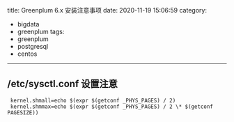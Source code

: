 title: Greenplum 6.x 安装注意事项
date: 2020-11-19 15:06:59
category:
  - bigdata
  - greenplum
tags:
  - greenplum
  - postgresql
  - centos
---

## /etc/sysctl.conf 设置注意

```shell
 kernel.shmall=echo $(expr $(getconf _PHYS_PAGES) / 2)
 kernel.shmmax=echo $(expr $(getconf _PHYS_PAGES) / 2 \* $(getconf PAGESIZE))
```